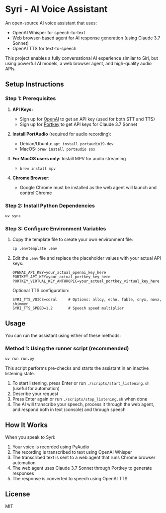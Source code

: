 # Syri - AI Voice Assistant

An open-source AI voice assistant that uses:
- OpenAI Whisper for speech-to-text
- Web browser-based agent for AI response generation (using Claude 3.7 Sonnet)
- OpenAI TTS for text-to-speech

This project enables a fully conversational AI experience similar to Siri, but using powerful AI models, a web browser agent, and high-quality audio APIs.

## Setup Instructions

### Step 1: Prerequisites

1. **API Keys:**
   - Sign up for [OpenAI](https://platform.openai.com) to get an API key (used for both STT and TTS)
   - Sign up for [Portkey](https://portkey.ai) to get API keys for Claude 3.7 Sonnet

2. **Install PortAudio** (required for audio recording):
   - Debian/Ubuntu: `apt install portaudio19-dev`
   - MacOS: `brew install portaudio sox`

3. **For MacOS users only:** Install MPV for audio streaming
   - `brew install mpv`

4. **Chrome Browser:**
   - Google Chrome must be installed as the web agent will launch and control Chrome

### Step 2: Install Python Dependencies

```bash
uv sync
```

### Step 3: Configure Environment Variables

1. Copy the template file to create your own environment file:
   ```bash
   cp .envtemplate .env
   ```

2. Edit the `.env` file and replace the placeholder values with your actual API keys:
   ```
   OPENAI_API_KEY=your_actual_openai_key_here
   PORTKEY_API_KEY=your_actual_portkey_key_here
   PORTKEY_VIRTUAL_KEY_ANTHROPIC=your_actual_portkey_virtual_key_here
   ```

   Optional TTS configuration:
   ```
   SYRI_TTS_VOICE=coral     # Options: alloy, echo, fable, onyx, nova, shimmer
   SYRI_TTS_SPEED=1.2       # Speech speed multiplier
   ```

## Usage

You can run the assistant using either of these methods:

### Method 1: Using the runner script (recommended)

```bash
uv run run.py
```

This script performs pre-checks and starts the assistant in an inactive listening state.

1. To start listening, press Enter or run `./scripts/start_listening.sh` (useful for automation)
2. Describe your request
3. Press Enter again or run `./scripts/stop_listening.sh` when done
4. The AI will transcribe your speech, process it through the web agent, and respond both in text (console) and through speech

## How It Works

When you speak to Syri:
1. Your voice is recorded using PyAudio
2. The recording is transcribed to text using OpenAI Whisper
3. The transcribed text is sent to a web agent that runs Chrome browser automation
4. The web agent uses Claude 3.7 Sonnet through Portkey to generate responses
5. The response is converted to speech using OpenAI TTS

## License

MIT 